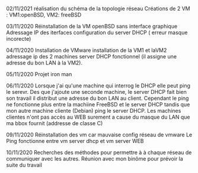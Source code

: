 02/11/2021
réalisation du schéma de la topologie réseau
Créations de 2 VM : VM1:openBSD, VM2: freeBSD

03/11/2020
Réinstallation de la VM openBSD sans interface graphique
Adressage IP des iterfaces
configuration du server DHCP ( erreur masque incorecte)

04/11/2020
Installation de VMware
installation de la VM1 et laVM2
adressage ip des 2 machines
server DHCP fonctionnel (il assigne une adresse du bon LAN à la VM2).

05/11/2020
Projet iron man

06/11/2020
Lorsque j'ai qu'une machine qui interrog le DHCP elle peut ping le serevr. Des que j'ajoute une seconde machine, le server DHCP fait bien son travail il distribut une adresse du bon LAN au client. Cependant le ping ne fonctionne plus entre la machiine FreeBSD et le server DHCP tandis que mon autre machine cliente (Debian) ping le server DHCP.
Les machines clientes n'ont pas accès au WEB surement a cause du masque du LAN que ma bbox fournit (addresse de classe C)

09/11/2020
Réinstallation des vm car mauvaise config réseau de vmware
Le Ping fonctionne entre vm server dhcp et vm server WEB

 10/11/2020
Recherches des méthodes pour permettre à à chaque réseau de communiquer avec les autres.
Réunion avec mon binôme pour prévoir la suite du travail


